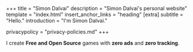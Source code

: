 +++
title = "Simon Dalvai"
description = "Simon Dalvai's personal website"
template = "index.html"
insert_anchor_links = "heading"
[extra]
subtitle = "Hello."
introduction = "I'm Simon Dalvai."

privacypolicy = "privacy-policies.md"
+++

I create **Free and Open Source** games with **zero ads** and **zero tracking**.  
